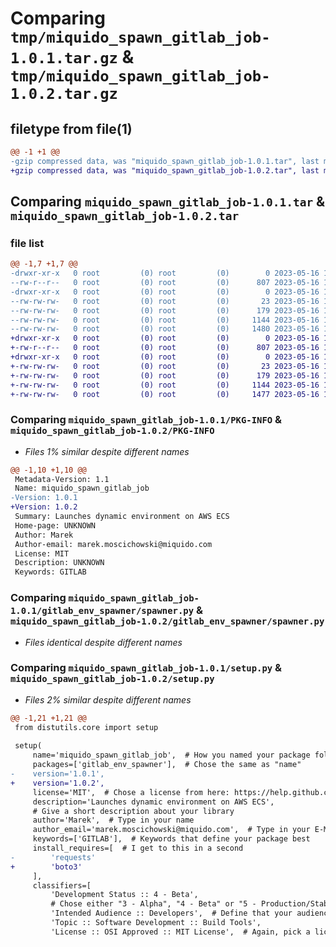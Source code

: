# Comparing `tmp/miquido_spawn_gitlab_job-1.0.1.tar.gz` & `tmp/miquido_spawn_gitlab_job-1.0.2.tar.gz`

## filetype from file(1)

```diff
@@ -1 +1 @@
-gzip compressed data, was "miquido_spawn_gitlab_job-1.0.1.tar", last modified: Tue May 16 10:49:59 2023, max compression
+gzip compressed data, was "miquido_spawn_gitlab_job-1.0.2.tar", last modified: Tue May 16 10:55:25 2023, max compression
```

## Comparing `miquido_spawn_gitlab_job-1.0.1.tar` & `miquido_spawn_gitlab_job-1.0.2.tar`

### file list

```diff
@@ -1,7 +1,7 @@
-drwxr-xr-x   0 root         (0) root         (0)        0 2023-05-16 10:49:59.333927 miquido_spawn_gitlab_job-1.0.1/
--rw-r--r--   0 root         (0) root         (0)      807 2023-05-16 10:49:59.333927 miquido_spawn_gitlab_job-1.0.1/PKG-INFO
-drwxr-xr-x   0 root         (0) root         (0)        0 2023-05-16 10:49:59.333927 miquido_spawn_gitlab_job-1.0.1/gitlab_env_spawner/
--rw-rw-rw-   0 root         (0) root         (0)       23 2023-05-16 10:49:48.977002 miquido_spawn_gitlab_job-1.0.1/gitlab_env_spawner/__init__.py
--rw-rw-rw-   0 root         (0) root         (0)      179 2023-05-16 10:49:48.977002 miquido_spawn_gitlab_job-1.0.1/gitlab_env_spawner/__main__.py
--rw-rw-rw-   0 root         (0) root         (0)     1144 2023-05-16 10:17:05.917803 miquido_spawn_gitlab_job-1.0.1/gitlab_env_spawner/spawner.py
--rw-rw-rw-   0 root         (0) root         (0)     1480 2023-05-16 10:49:59.165912 miquido_spawn_gitlab_job-1.0.1/setup.py
+drwxr-xr-x   0 root         (0) root         (0)        0 2023-05-16 10:55:25.802473 miquido_spawn_gitlab_job-1.0.2/
+-rw-r--r--   0 root         (0) root         (0)      807 2023-05-16 10:55:25.802473 miquido_spawn_gitlab_job-1.0.2/PKG-INFO
+drwxr-xr-x   0 root         (0) root         (0)        0 2023-05-16 10:55:25.802473 miquido_spawn_gitlab_job-1.0.2/gitlab_env_spawner/
+-rw-rw-rw-   0 root         (0) root         (0)       23 2023-05-16 10:49:02.655370 miquido_spawn_gitlab_job-1.0.2/gitlab_env_spawner/__init__.py
+-rw-rw-rw-   0 root         (0) root         (0)      179 2023-05-16 10:49:02.655370 miquido_spawn_gitlab_job-1.0.2/gitlab_env_spawner/__main__.py
+-rw-rw-rw-   0 root         (0) root         (0)     1144 2023-05-16 10:49:02.655370 miquido_spawn_gitlab_job-1.0.2/gitlab_env_spawner/spawner.py
+-rw-rw-rw-   0 root         (0) root         (0)     1477 2023-05-16 10:55:25.642460 miquido_spawn_gitlab_job-1.0.2/setup.py
```

### Comparing `miquido_spawn_gitlab_job-1.0.1/PKG-INFO` & `miquido_spawn_gitlab_job-1.0.2/PKG-INFO`

 * *Files 1% similar despite different names*

```diff
@@ -1,10 +1,10 @@
 Metadata-Version: 1.1
 Name: miquido_spawn_gitlab_job
-Version: 1.0.1
+Version: 1.0.2
 Summary: Launches dynamic environment on AWS ECS
 Home-page: UNKNOWN
 Author: Marek
 Author-email: marek.moscichowski@miquido.com
 License: MIT
 Description: UNKNOWN
 Keywords: GITLAB
```

### Comparing `miquido_spawn_gitlab_job-1.0.1/gitlab_env_spawner/spawner.py` & `miquido_spawn_gitlab_job-1.0.2/gitlab_env_spawner/spawner.py`

 * *Files identical despite different names*

### Comparing `miquido_spawn_gitlab_job-1.0.1/setup.py` & `miquido_spawn_gitlab_job-1.0.2/setup.py`

 * *Files 2% similar despite different names*

```diff
@@ -1,21 +1,21 @@
 from distutils.core import setup
 
 setup(
     name='miquido_spawn_gitlab_job',  # How you named your package folder (MyLib)
     packages=['gitlab_env_spawner'],  # Chose the same as "name"
-    version='1.0.1',
+    version='1.0.2',
     license='MIT',  # Chose a license from here: https://help.github.com/articles/licensing-a-repository
     description='Launches dynamic environment on AWS ECS',
     # Give a short description about your library
     author='Marek',  # Type in your name
     author_email='marek.moscichowski@miquido.com',  # Type in your E-Mail
     keywords=['GITLAB'],  # Keywords that define your package best
     install_requires=[  # I get to this in a second
-        'requests'
+        'boto3'
     ],
     classifiers=[
         'Development Status :: 4 - Beta',
         # Chose either "3 - Alpha", "4 - Beta" or "5 - Production/Stable" as the current state of your package
         'Intended Audience :: Developers',  # Define that your audience are developers
         'Topic :: Software Development :: Build Tools',
         'License :: OSI Approved :: MIT License',  # Again, pick a license
```

